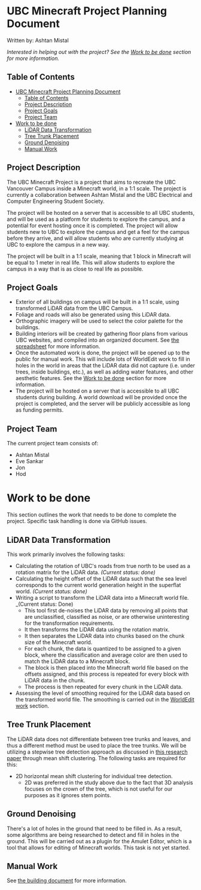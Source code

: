 # UBC Minecraft Project Planning Document

Written by: Ashtan Mistal

*Interested in helping out with the project? See the [Work to be done](#work-to-be-done) section for more information.*

## Table of Contents
- [UBC Minecraft Project Planning Document](#ubc-minecraft-project-planning-document)
  - [Table of Contents](#table-of-contents)
  - [Project Description](#project-description)
  - [Project Goals](#project-goals)
  - [Project Team](#project-team)
- [Work to be done](#work-to-be-done)
  - [LiDAR Data Transformation](#lidar-data-transformation)
  - [Tree Trunk Placement](#tree-trunk-placement)
  - [Ground Denoising](#ground-denoising)
  - [Manual Work](#manual-work)

## Project Description

The UBC Minecraft Project is a project that aims to recreate the UBC Vancouver Campus inside a Minecraft world, in a 1:1 scale. The project is currently a collaboration between Ashtan Mistal and the UBC Electrical and Computer Engineering Student Society.

The project will be hosted on a server that is accessible to all UBC students, and will be used as a platform for students to explore the campus, and a potential for event hosting once it is completed. The project will allow students new to UBC to explore the campus and get a feel for the campus before they arrive, and will allow students who are currently studying at UBC to explore the campus in a new way. 

The project will be built in a 1:1 scale, meaning that 1 block in Minecraft will be equal to 1 meter in real life. This will allow students to explore the campus in a way that is as close to real life as possible.

## Project Goals

- Exterior of all buildings on campus will be built in a 1:1 scale, using transformed LiDAR data from the UBC Campus.
- Foliage and roads will also be generated using this LiDAR data.
- Orthographic imagery will be used to select the color palette for the buildings.
- Building interiors will be created by gathering floor plans from various UBC websites, and compiled into an organized document. See [the spreadsheet](https://docs.google.com/spreadsheets/d/16vR1eYbdkNVdfTgkR4nw5c2QBYRDDq_WJ4L-AfOAfrM/edit?usp=sharing) for more information.
- Once the automated work is done, the project will be opened up to the public for manual work. This will include lots of WorldEdit work to fill in holes in the world in areas that the LiDAR data did not capture (i.e. under trees, inside buildings, etc.), as well as adding water features, and other aesthetic features. See the [Work to be done](#work-to-be-done) section for more information.
- The project will be hosted on a server that is accessible to all UBC students during building. A world download will be provided once the project is completed, and the server will be publicly accessible as long as funding permits.

## Project Team

The current project team consists of:
- Ashtan Mistal
- Eve Sankar
- Jon
- Hod

# Work to be done

This section outlines the work that needs to be done to complete the project. Specific task handling is done via GitHub issues. 

## LiDAR Data Transformation

This work primarily involves the following tasks:
- Calculating the rotation of UBC's roads from true north to be used as a rotation matrix for the LiDAR data. _(Current status: done)_
- Calculating the height offset of the LiDAR data such that the sea level corresponds to the current world generation height in the superflat world. _(Current status: done)_
- Writing a script to transform the LiDAR data into a Minecraft world file. _(Current status: Done)
  - This tool first de-noises the LiDAR data by removing all points that are unclassified, classified as noise, or are otherwise uninteresting for the transformation requirements. 
  - It then transforms the LiDAR data using the rotation matrix. 
  - It then separates the LiDAR data into chunks based on the chunk size of the Minecraft world.
  - For each chunk, the data is quantized to be assigned to a given block, where the classification and average color are then used to match the LiDAR data to a Minecraft block.
  - The block is then placed into the Minecraft world file based on the offsets assigned, and this process is repeated for every block with LiDAR data in the chunk.
  - The process is then repeated for every chunk in the LiDAR data.
- Assessing the level of smoothing required for the LiDAR data based on the transformed world file. The smoothing is carried out in the [WorldEdit work](#manual-work) section.

## Tree Trunk Placement

The LiDAR data does not differentiate between tree trunks and leaves, and thus a different method must be used to place the tree trunks. We will be utilizing a stepwise tree detection approach as discussed in [this research paper](https://doi.org/10.3390/rs15051241) through mean shift clustering. The following tasks are required for this:

- 2D horizontal mean shift clustering for individual tree detection.
  - 2D was preferred in the study above due to the fact that 3D analysis focuses on the crown of the tree, which is not useful for our purposes as it ignores stem points.

## Ground Denoising

There's a lot of holes in the ground that need to be filled in. As a result, some algorithms are being researched to detect and fill in holes in the ground. This will be carried out as a plugin for the Amulet Editor, which is a tool that allows for editing of Minecraft worlds. This task is not yet started. 

## Manual Work

See [the building document](../building.md) for more information.

